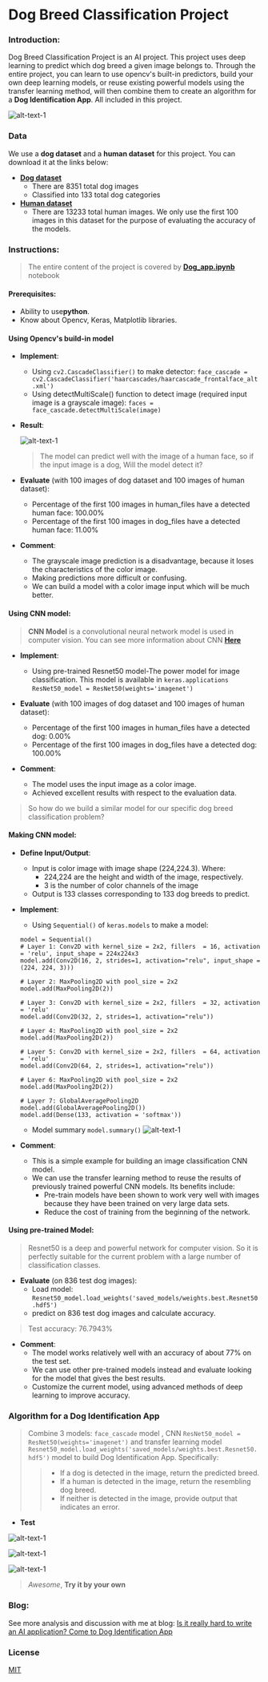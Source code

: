 # Dog Breed Classification Project

### Introduction:

Dog Breed Classification Project is an AI project. This project uses deep learning to predict which dog breed a given image belongs to. Through the entire project, you can learn to use opencv's built-in predictors, build your own deep learning models, or reuse existing powerful models using the transfer learning method, will then combine them to create an algorithm for a **Dog Identification App**. All included in this project.

![alt-text-1](images/dogpredicted.JPG "Labrador retriever")

### Data

We use a **dog dataset** and a **human dataset** for this project. You can download it at the links below:

- [**Dog dataset**](https://s3-us-west-1.amazonaws.com/udacity-aind/dog-project/dogImages.zip)
  - There are 8351 total dog images
  - Classified into 133 total dog categories
- [**Human dataset**](https://s3-us-west-1.amazonaws.com/udacity-aind/dog-project/lfw.zip)
  - There are 13233 total human images. We only use the first 100 images in this dataset for the purpose of evaluating the accuracy of the models.

### Instructions:

> The entire content of the project is covered by [**Dog_app.ipynb**](https://github.com/lexuansanh/Dog-Breed-Classification-Project/blob/main/dog_app.ipynb) notebook

#### Prerequisites:

- Ability to use**python**.
- Know about Opencv, Keras, Matplotlib libraries.

#### Using Opencv's build-in model

- **Implement**:

  - Using `cv2.CascadeClassifier()` to make detector:
    `face_cascade = cv2.CascadeClassifier('haarcascades/haarcascade_frontalface_alt.xml')`
  - Using detectMultiScale() function to detect image (required input image is a grayscale image):
    `faces = face_cascade.detectMultiScale(image)`
- **Result**:

  ![alt-text-1](images/human_detected.png "human face")

  > The model can predict well with the image of a human face, so if the input image is a dog, Will the model detect it?
  >
- **Evaluate** (with 100 images of dog dataset and 100 images of human dataset):

  - Percentage of the first 100 images in human_files have a detected human face: 100.00%
  - Percentage of the first 100 images in dog_files have a detected human face: 11.00%
- **Comment**:

  - The grayscale image prediction is a disadvantage, because it loses the characteristics of the color image.
  - Making predictions more difficult or confusing.
  - We can build a model with a color image input which will be much better.

#### Using CNN model:

> **CNN Model** is a convolutional neural network model is used in computer vision. You can see more information about CNN [**Here**](https://en.wikipedia.org/wiki/Convolutional_neural_network)

- **Implement**:

  - Using pre-trained Resnet50 model-The power model for image classification. This model is available in `keras.applications`
    `ResNet50_model = ResNet50(weights='imagenet')`
- **Evaluate** (with 100 images of dog dataset and 100 images of human dataset):

  - Percentage of the first 100 images in human_files have a detected dog: 0.00%
  - Percentage of the first 100 images in dog_files have a detected dog: 100.00%
- **Comment**:

  - The model uses the input image as a color image.
  - Achieved excellent results with respect to the evaluation data.

> So how do we build a similar model for our specific dog breed classification problem?

#### Making CNN model:

- **Define Input/Output**:

  - Input is color image with image shape (224,224.3). Where:
    - 224,224 are the height and width of the image, respectively.
    - 3 is the number of color channels of the image
  - Output is 133 classes corresponding to 133 dog breeds to predict.
- **Implement**:

  - Using `Sequential()` of `keras.models` to make a model:

  ```
  model = Sequential()
  # Layer 1: Conv2D with kernel_size = 2x2, fillers  = 16, activation = 'relu', input_shape = 224x224x3
  model.add(Conv2D(16, 2, strides=1, activation="relu", input_shape = (224, 224, 3)))

  # Layer 2: MaxPooling2D with pool_size = 2x2
  model.add(MaxPooling2D(2))

  # Layer 3: Conv2D with kernel_size = 2x2, fillers  = 32, activation = 'relu'
  model.add(Conv2D(32, 2, strides=1, activation="relu"))

  # Layer 4: MaxPooling2D with pool_size = 2x2
  model.add(MaxPooling2D(2))

  # Layer 5: Conv2D with kernel_size = 2x2, fillers  = 64, activation = 'relu'
  model.add(Conv2D(64, 2, strides=1, activation="relu"))

  # Layer 6: MaxPooling2D with pool_size = 2x2
  model.add(MaxPooling2D(2))

  # Layer 7: GlobalAveragePooling2D
  model.add(GlobalAveragePooling2D())
  model.add(Dense(133, activation = 'softmax'))
  ```

  - Model summary `model.summary()`
    ![alt-text-1](images/cnn_summary.png "cnn summary")
- **Comment**:

  - This is a simple example for building an image classification CNN model.
  - We can use the transfer learning method to reuse the results of previously trained powerful CNN models. Its benefits include:
    - Pre-train models have been shown to work very well with images because they have been trained on very large data sets.
    - Reduce the cost of training from the beginning of the network.

#### Using pre-trained Model:

> Resnet50 is a deep and powerful network for computer vision. So it is perfectly suitable for the current problem with a large number of classification classes.

- **Evaluate** (on 836 test dog images):
  - Load model:
    `Resnet50_model.load_weights('saved_models/weights.best.Resnet50.hdf5')`
  - predict on 836 test dog images and calculate accuracy.

> Test accuracy: 76.7943%

- **Comment**:
  - The model works relatively well with an accuracy of about 77% on the test set.
  - We can use other pre-trained models instead and evaluate looking for the model that gives the best results.
  - Customize the current model, using advanced methods of deep learning to improve accuracy.

### Algorithm for a Dog Identification App

> Combine 3 models: `face_cascade` model , CNN `ResNet50_model = ResNet50(weights='imagenet')` and transfer learning model `Resnet50_model.load_weights('saved_models/weights.best.Resnet50.hdf5')` model to build Dog Identification App. Specifically:
>
>> - If a dog is detected in the image, return the predicted breed.
>> - If a human is detected in the image, return the resembling dog breed.
>> - If neither is detected in the image, provide output that indicates an error.
>>

- **Test**

![alt-text-1](images/image_test1.png "Human image")

![alt-text-1](images/image_test2.png "Welsh springer spaniel")

![alt-text-1](images/image_test3.png "Labrador retriever")

> *Awesome*, **Try it by your own**


### Blog:

See more analysis and discussion with me at blog: [Is it really hard to write an AI application? Come to Dog Identification App](https://medium.com/@xuansanh96/is-it-really-hard-to-write-an-ai-application-come-to-dog-identification-app-6788c2708f26)

### **License**

[MIT](https://github.com/lexuansanh)
